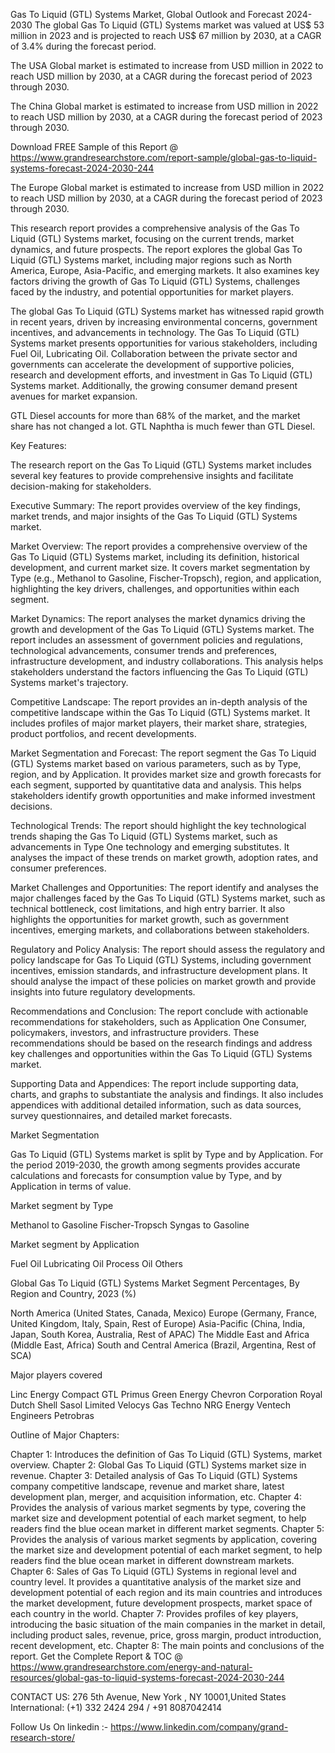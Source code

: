Gas To Liquid (GTL) Systems Market, Global Outlook and Forecast 2024-2030
The global Gas To Liquid (GTL) Systems market was valued at US$ 53 million in 2023 and is projected to reach US$ 67 million by 2030, at a CAGR of 3.4% during the forecast period.

The USA Global market is estimated to increase from USD million in 2022 to reach USD million by 2030, at a CAGR during the forecast period of 2023 through 2030.

The China Global market is estimated to increase from USD million in 2022 to reach USD million by 2030, at a CAGR during the forecast period of 2023 through 2030.

Download FREE Sample of this Report @ https://www.grandresearchstore.com/report-sample/global-gas-to-liquid-systems-forecast-2024-2030-244

The Europe Global market is estimated to increase from USD million in 2022 to reach USD million by 2030, at a CAGR during the forecast period of 2023 through 2030.

This research report provides a comprehensive analysis of the Gas To Liquid (GTL) Systems market, focusing on the current trends, market dynamics, and future prospects. The report explores the global Gas To Liquid (GTL) Systems market, including major regions such as North America, Europe, Asia-Pacific, and emerging markets. It also examines key factors driving the growth of Gas To Liquid (GTL) Systems, challenges faced by the industry, and potential opportunities for market players.

The global Gas To Liquid (GTL) Systems market has witnessed rapid growth in recent years, driven by increasing environmental concerns, government incentives, and advancements in technology. The Gas To Liquid (GTL) Systems market presents opportunities for various stakeholders, including Fuel Oil, Lubricating Oil. Collaboration between the private sector and governments can accelerate the development of supportive policies, research and development efforts, and investment in Gas To Liquid (GTL) Systems market. Additionally, the growing consumer demand present avenues for market expansion.

GTL Diesel accounts for more than 68% of the market, and the market share has not changed a lot. GTL Naphtha is much fewer than GTL Diesel.

Key Features:

The research report on the Gas To Liquid (GTL) Systems market includes several key features to provide comprehensive insights and facilitate decision-making for stakeholders.

Executive Summary: The report provides overview of the key findings, market trends, and major insights of the Gas To Liquid (GTL) Systems market.

Market Overview: The report provides a comprehensive overview of the Gas To Liquid (GTL) Systems market, including its definition, historical development, and current market size. It covers market segmentation by Type (e.g., Methanol to Gasoline, Fischer-Tropsch), region, and application, highlighting the key drivers, challenges, and opportunities within each segment.

Market Dynamics: The report analyses the market dynamics driving the growth and development of the Gas To Liquid (GTL) Systems market. The report includes an assessment of government policies and regulations, technological advancements, consumer trends and preferences, infrastructure development, and industry collaborations. This analysis helps stakeholders understand the factors influencing the Gas To Liquid (GTL) Systems market's trajectory.

Competitive Landscape: The report provides an in-depth analysis of the competitive landscape within the Gas To Liquid (GTL) Systems market. It includes profiles of major market players, their market share, strategies, product portfolios, and recent developments.

Market Segmentation and Forecast: The report segment the Gas To Liquid (GTL) Systems market based on various parameters, such as by Type, region, and by Application. It provides market size and growth forecasts for each segment, supported by quantitative data and analysis. This helps stakeholders identify growth opportunities and make informed investment decisions.

Technological Trends: The report should highlight the key technological trends shaping the Gas To Liquid (GTL) Systems market, such as advancements in Type One technology and emerging substitutes. It analyses the impact of these trends on market growth, adoption rates, and consumer preferences.

Market Challenges and Opportunities: The report identify and analyses the major challenges faced by the Gas To Liquid (GTL) Systems market, such as technical bottleneck, cost limitations, and high entry barrier. It also highlights the opportunities for market growth, such as government incentives, emerging markets, and collaborations between stakeholders.

Regulatory and Policy Analysis: The report should assess the regulatory and policy landscape for Gas To Liquid (GTL) Systems, including government incentives, emission standards, and infrastructure development plans. It should analyse the impact of these policies on market growth and provide insights into future regulatory developments.

Recommendations and Conclusion: The report conclude with actionable recommendations for stakeholders, such as Application One Consumer, policymakers, investors, and infrastructure providers. These recommendations should be based on the research findings and address key challenges and opportunities within the Gas To Liquid (GTL) Systems market.

Supporting Data and Appendices: The report include supporting data, charts, and graphs to substantiate the analysis and findings. It also includes appendices with additional detailed information, such as data sources, survey questionnaires, and detailed market forecasts.

Market Segmentation

Gas To Liquid (GTL) Systems market is split by Type and by Application. For the period 2019-2030, the growth among segments provides accurate calculations and forecasts for consumption value by Type, and by Application in terms of value.

Market segment by Type

Methanol to Gasoline
Fischer-Tropsch
Syngas to Gasoline

Market segment by Application

Fuel Oil
Lubricating Oil
Process Oil
Others

Global Gas To Liquid (GTL) Systems Market Segment Percentages, By Region and Country, 2023 (%)

North America (United States, Canada, Mexico)
Europe (Germany, France, United Kingdom, Italy, Spain, Rest of Europe)
Asia-Pacific (China, India, Japan, South Korea, Australia, Rest of APAC)
The Middle East and Africa (Middle East, Africa)
South and Central America (Brazil, Argentina, Rest of SCA)

Major players covered

Linc Energy
Compact GTL
Primus Green Energy
Chevron Corporation
Royal Dutch Shell
Sasol Limited
Velocys
Gas Techno
NRG Energy
Ventech Engineers
Petrobras

Outline of Major Chapters:

Chapter 1: Introduces the definition of Gas To Liquid (GTL) Systems, market overview.
Chapter 2: Global Gas To Liquid (GTL) Systems market size in revenue.
Chapter 3: Detailed analysis of Gas To Liquid (GTL) Systems company competitive landscape, revenue and market share, latest development plan, merger, and acquisition information, etc.
Chapter 4: Provides the analysis of various market segments by type, covering the market size and development potential of each market segment, to help readers find the blue ocean market in different market segments.
Chapter 5: Provides the analysis of various market segments by application, covering the market size and development potential of each market segment, to help readers find the blue ocean market in different downstream markets.
Chapter 6: Sales of Gas To Liquid (GTL) Systems in regional level and country level. It provides a quantitative analysis of the market size and development potential of each region and its main countries and introduces the market development, future development prospects, market space of each country in the world.
Chapter 7: Provides profiles of key players, introducing the basic situation of the main companies in the market in detail, including product sales, revenue, price, gross margin, product introduction, recent development, etc.
Chapter 8: The main points and conclusions of the report.
Get the Complete Report & TOC @ https://www.grandresearchstore.com/energy-and-natural-resources/global-gas-to-liquid-systems-forecast-2024-2030-244

CONTACT US:
276 5th Avenue, New York , NY 10001,United States
International: (+1) 332 2424 294 / +91 8087042414

Follow Us On linkedin :- https://www.linkedin.com/company/grand-research-store/
